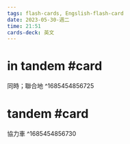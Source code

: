 ```yaml
---
tags: flash-cards, Engslish-flash-card
date: 2023-05-30-週二
time: 21:51
cards-deck: 英文
---
```


# in tandem #card 
同時；聯合地
^1685454856725

# tandem #card 
協力車
^1685454856730

